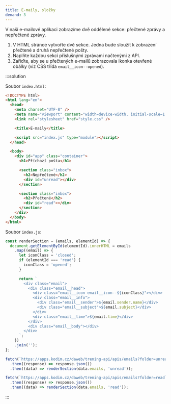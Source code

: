 ```yaml
---
title: E-maily, složky
demand: 3
---
```


V naší e-mailové aplikaci zobrazíme dvě oddělené sekce: přečtené zprávy a nepřečtené zprávy.

1. V HTML stránce vytvořte dvě sekce. Jedna bude sloužit k zobrazení přečtené a druhá nepřečtené pošty.
1. Naplňte každou sekci přislušnými zprávami načtenými z API.
1. Zařiďte, aby se u přečtených e-mailů zobrazovala ikonka otevřené obálky (viz CSS třída `email__icon--opened`).

:::solution

Soubor `index.html`:

```html
<!DOCTYPE html>
<html lang="en">
  <head>
    <meta charset="UTF-8" />
    <meta name="viewport" content="width=device-width, initial-scale=1.0" />
    <link rel="stylesheet" href="style.css" />

    <title>E-maily</title>

    <script src="index.js" type="module"></script>
  </head>

  <body>
    <div id="app" class="container">
      <h1>Příchozí pošta</h1>

      <section class="inbox">
        <h2>Nepřečtené</h2>
        <div id="unread"></div>
      </section>

      <section class="inbox">
        <h2>Přečtené</h2>
        <div id="read"></div>
      </section>
    </div>
  </body>
</html>
```

Soubor `index.js`:

```js
const renderSection = (emails, elementId) => {
  document.getElementById(elementId).innerHTML = emails
    .map((email) => {
      let iconClass = 'closed';
      if (elementId === 'read') {
        iconClass = 'opened';
      }

      return `
        <div class="email">
          <div class="email__head">
            <div class="email__icon email__icon--${iconClass}"></div>
            <div class="email__info">
              <div class="email__sender">${email.sender.name}</div>
              <div class="email__subject">${email.subject}</div>
            </div>
            <div class="email__time">${email.time}</div>
          </div>
          <div class="email__body"></div>
        </div>
      `;
    })
    .join('');
};

fetch(`https://apps.kodim.cz/daweb/trening-api/apis/emails?folder=unread`)
  .then((response) => response.json())
  .then((data) => renderSection(data.emails, 'unread'));

fetch(`https://apps.kodim.cz/daweb/trening-api/apis/emails?folder=read`)
  .then((response) => response.json())
  .then((data) => renderSection(data.emails, 'read'));
```

:::

